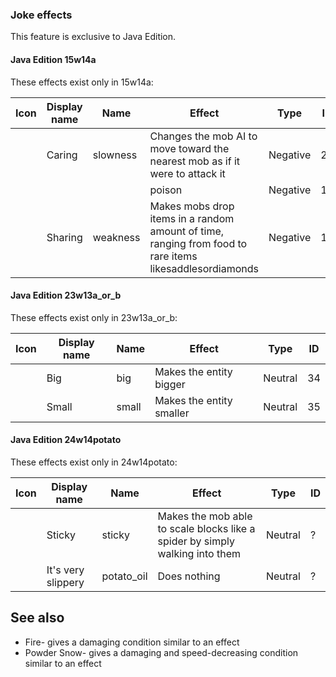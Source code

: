 ### Joke effects

  

This feature is exclusive to  Java Edition. 


#### Java Edition 15w14a
These effects exist only in 15w14a:

| Icon | Display name | Name     | Effect                                                                                                  | Type     | ID |
|------|--------------|----------|---------------------------------------------------------------------------------------------------------|----------|----|
|      | Caring       | slowness | Changes the mob AI to move toward the nearest mob as if it were to attack it                            | Negative | 2  |
|      |              |          | poison                                                                                                  | Negative | 19 |
|      | Sharing      | weakness | Makes mobs drop items in a random amount of time, ranging from food to rare items likesaddlesordiamonds | Negative | 18 |

#### Java Edition 23w13a_or_b
These effects exist only in 23w13a_or_b:

| Icon | Display name | Name  | Effect                   | Type    | ID |
|------|--------------|-------|--------------------------|---------|----|
|      | Big          | big   | Makes the entity bigger  | Neutral | 34 |
|      | Small        | small | Makes the entity smaller | Neutral | 35 |

#### Java Edition 24w14potato
These effects exist only in 24w14potato:

| Icon | Display name       | Name       | Effect                                                                       | Type    | ID |
|------|--------------------|------------|------------------------------------------------------------------------------|---------|----|
|      | Sticky             | sticky     | Makes the mob able to scale blocks like a spider by simply walking into them | Neutral | ?  |
|      | It's very slippery | potato_oil | Does nothing                                                                 | Neutral | ?  |



## See also
- Fire- gives a damaging condition similar to an effect
- Powder Snow- gives a damaging and speed-decreasing condition similar to an effect


